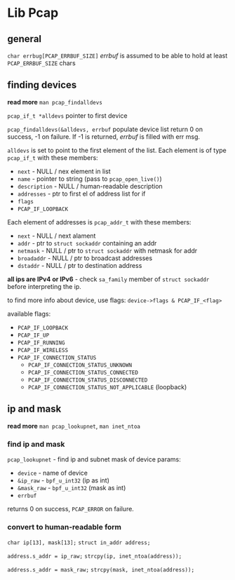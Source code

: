 # Lib Pcap

## general

`char errbug[PCAP_ERRBUF_SIZE]`
*errbuf* is assumed to be able to hold at least
`PCAP_ERRBUF_SIZE` chars

## finding devices

**read more** `man pcap_findalldevs`

`pcap_if_t *alldevs`
pointer to first device

`pcap_findalldevs(&alldevs, errbuf`
populate device list
return 0 on success, -1 on failure.
If -1 is returned, *errbuf* is filled with err msg.

`alldevs` is set to point to the first element of the list.
Each element is of type `pcap_if_t` with these members:

- `next` - NULL / nex element in list
- `name` - pointer to string (pass to `pcap_open_live()`)
- `description` - NULL / human-readable description
- `addresses` - ptr to first el of address list for if
- `flags`
- `PCAP_IF_LOOPBACK`

Each element of addresses is `pcap_addr_t` with these members:

- `next` - NULL / next alament
- `addr` - ptr to `struct sockaddr` containing an addr
- `netmask` - NULL / ptr to `struct sockaddr` with netmask for addr
- `broadaddr` - NULL / ptr to broadcast addresses
- `dstaddr` - NULL / ptr to destination address

**all ips are IPv4 or IPv6** - check `sa_family` member
of `struct sockaddr` before interpreting the ip.

to find more info about device, use flags:
`device->flags & PCAP_IF_<flag>`

available flags:

- `PCAP_IF_LOOPBACK`
- `PCAP_IF_UP`
- `PCAP_IF_RUNNING`
- `PCAP_IF_WIRELESS`
- `PCAP_IF_CONNECTION_STATUS`
  - `PCAP_IF_CONNECTION_STATUS_UNKNOWN`
  - `PCAP_IF_CONNECTION_STATUS_CONNECTED`
  - `PCAP_IF_CONNECTION_STATUS_DISCONNECTED`
  - `PCAP_IF_CONNECTION_STATUS_NOT_APPLICABLE` (loopback)

## ip and mask

**read more** `man pcap_lookupnet`, `man inet_ntoa`

### find ip and mask

`pcap_lookupnet` - find ip and subnet mask of device
params:

- `device` - name of device
- `&ip_raw` - `bpf_u_int32` (ip as int)
- `&mask_raw` - `bpf_u_int32` (mask as int)
- `errbuf`

returns 0 on success, `PCAP_ERROR` on failure.

### convert to human-readable form

`char ip[13], mask[13];`
`struct in_addr address;`

`address.s_addr = ip_raw;`
`strcpy(ip, inet_ntoa(address));`

`address.s_addr = mask_raw;`
`strcpy(mask, inet_ntoa(address));`
